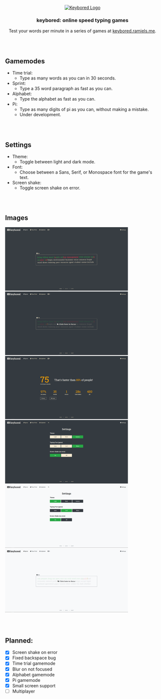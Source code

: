 <p align="center"><a href="https://keybored.ramiels.me/" target="_blank" rel="noreferrer noopener"><img width="150" alt="Keybored Logo" src="https://media.discordapp.net/attachments/590667063165583409/1129618207641190410/key.png?width=702&height=702"></a></p>

<h3 align="center"> keybored: online speed typing games</h3>
<p align="center">Test your words per minute in a series of games at <a href="https://keybored.ramiels.me/">keybored.ramiels.me</a>.</p>

<br/><br/>
## Gamemodes

- Time trial:
  - Type as many words as you can in 30 seconds.
- Sprint:
  - Type a 35 word paragraph as fast as you can.
- Alphabet:
    - Type the alphabet as fast as you can.
- Pi:
    - Type as many digits of pi as you can, without making a mistake.
    - Under development.

<br/><br/>
## Settings

- Theme:
    - Toggle between light and dark mode.
- Font:
    - Choose between a Sans, Serif, or Monospace font for the game's text.
- Screen shake:
    - Toggle screen shake on error.

<br/><br/>
## Images

<a href="#" target="_blank" rel="noreferrer noopener"><img width="400" src="./images/photos/main.png"></a>
<a href="#" target="_blank" rel="noreferrer noopener"><img width="400" src="./images/photos/blur.png"></a>
<a href="#" target="_blank" rel="noreferrer noopener"><img width="400" src="./images/photos/stats.png"></a>
<a href="#" target="_blank" rel="noreferrer noopener"><img width="400" src="./images/photos/settings_dark.png"></a>
<a href="#" target="_blank" rel="noreferrer noopener"><img width="400" src="./images/photos/settings_light.png"></a>
<a href="#" target="_blank" rel="noreferrer noopener"><img width="400" src="./images/photos/blur_light.png"></a>


<br/><br/>
## Planned:

- [x] Screen shake on error
- [x] Fixed backspace bug
- [x] Time trial gamemode
- [x] Blur on not focused
- [x] Alphabet gamemode
- [x] Pi gamemode
- [x] Small screen support
- [ ] Multiplayer
